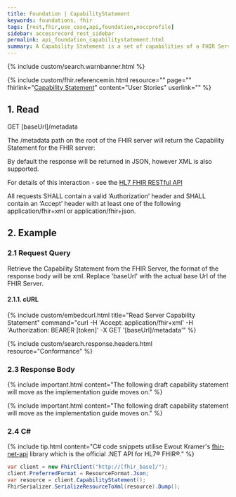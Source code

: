 ```yaml
---
title: Foundation | CapabilityStatement
keywords: foundations, fhir
tags: [rest,fhir,use_case,api,foundation,noccprofile]
sidebar: accessrecord_rest_sidebar
permalink: api_foundation_capabilitystatement.html
summary: A Capability Statement is a set of capabilities of a FHIR Server that may be used as a statement of actual server functionality or a statement of required or desired server implementation.
---
```


{% include custom/search.warnbanner.html %}

{% include custom/fhir.referencemin.html resource="" page="" fhirlink="[Capability Statement](https://www.hl7.org/fhir/capabilitystatement.html)" content="User Stories" userlink="" %}


## 1. Read ##

<div markdown="span" class="alert alert-success" role="alert">
GET [baseUrl]/metadata</div>

The /metadata path on the root of the FHIR server will return the Capability Statement for the FHIR server:

By default the response will be returned in JSON, however XML is also supported.

For details of this interaction - see the [HL7 FHIR RESTful API](https://www.hl7.org/fhir/http.html#capabilities)

All requests SHALL contain a valid ‘Authorization’ header and SHALL contain an ‘Accept’ header with at least one of the following application/fhir+xml or application/fhir+json.

## 2. Example ##

### 2.1 Request Query ###

Retrieve the Capability Statement from the FHIR Server, the format of the response body will be xml. Replace 'baseUrl' with the actual base Url of the FHIR Server.

#### 2.1.1. cURL ####

{% include custom/embedcurl.html title="Read Server Capability Statement" command="curl -H 'Accept: application/fhir+xml' -H 'Authorization: BEARER [token]' -X GET '[baseUrl]/metadata'" %}

{% include custom/search.response.headers.html resource="Conformance"  %}

### 2.3 Response Body ###

{% include important.html content="The following draft capability statement will move as the implementation guide moves on." %}

<script src="https://gist.github.com/IOPS-DEV/a28653c2db94639b1a0ab2aafd259d2f.js"></script>


{% include important.html content="The following draft capability statement will move as the implementation guide moves on." %}


### 2.4 C# ###

{% include tip.html content="C# code snippets utilise Ewout Kramer's [fhir-net-api](https://github.com/ewoutkramer/fhir-net-api) library which is the official .NET API for HL7&reg; FHIR&reg;." %}

```csharp
var client = new FhirClient("http://[fhir_base]/");
client.PreferredFormat = ResourceFormat.Json;
var resource = client.CapabilityStatement();
FhirSerializer.SerializeResourceToXml(resource).Dump();
```
